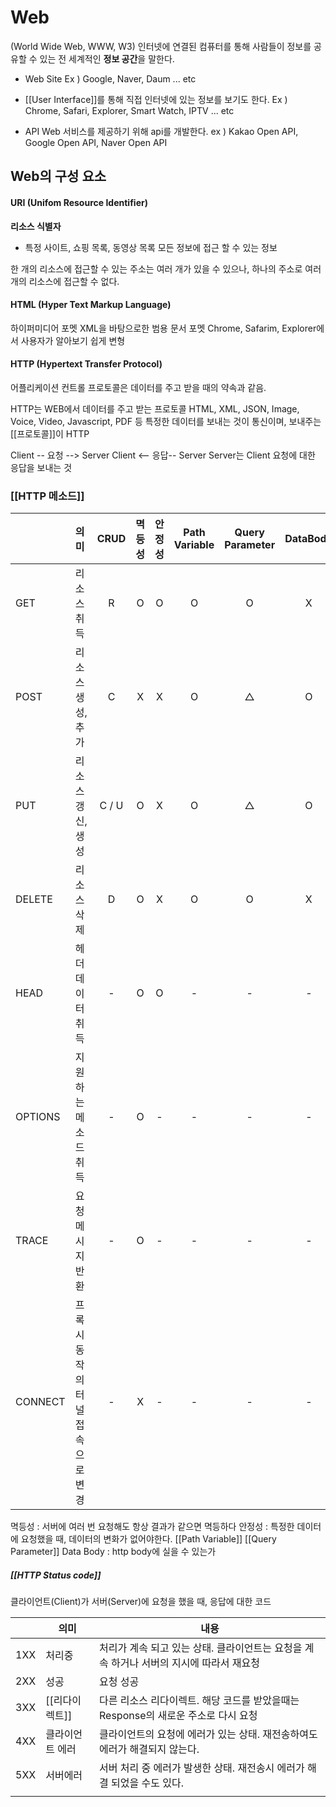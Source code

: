 
# Web
(World Wide Web, WWW, W3)
인터넷에 연결된 컴퓨터를 통해 사람들이 정보를 공유할 수 있는 전 세계적인 **정보 공간**을 말한다.

- Web Site
	Ex ) Google, Naver, Daum ... etc

- [[User Interface]]를 통해 직접 인터넷에 있는 정보를 보기도 한다.
	Ex ) Chrome, Safari, Explorer, Smart Watch, IPTV ... etc

- API
	Web 서비스를 제공하기 위해 api를 개발한다.
	ex ) Kakao Open API, Google Open API, Naver Open API



## Web의 구성 요소
#### URI (Unifom Resource Identifier)
**리소스 식별자**
- 특정 사이트, 쇼핑 목록, 동영상 목록
모든 정보에 접근 할 수 있는 정보

한 개의 리소스에 접근할 수 있는 주소는 여러 개가 있을 수 있으나, 
하나의 주소로 여러 개의 리소스에 접근할 수 없다.

#### HTML (Hyper Text Markup Language)
하이퍼미디어 포멧
XML을 바탕으로한 범용 문서 포멧
Chrome, Safarim, Explorer에서 사용자가 알아보기 쉽게 변형

#### HTTP (Hypertext Transfer Protocol)
어플리케이션 컨트롤
프로토콜은 데이터를 주고 받을 때의 약속과 같음.


HTTP는 WEB에서 데이터를 주고 받는 프로토콜
HTML, XML, JSON, Image, Voice, Video, Javascript, PDF 등
특정한 데이터를 보내는 것이 통신이며, 보내주는 [[프로토콜]]이 HTTP


Client -- 요청 --> Server
Client <-- 응답-- Server
Server는 Client 요청에 대한 응답을 보내는 것


### [[HTTP 메소드]]

|         | 의미                 | CRUD  | 멱등성 | 안정성 | Path Variable | Query Parameter | DataBody |
| :------ | :----------------- | :---: | :-: | :-: | :-----------: | :-------------: | :------: |
| GET     | 리소스 취득             |   R   |  O  |  O  |       O       |        O        |    X     |
| POST    | 리소스 생성, 추가         |   C   |  X  |  X  |       O       |        △        |    O     |
| PUT     | 리소스 갱신, 생성         | C / U |  O  |  X  |       O       |        △        |    O     |
| DELETE  | 리소스 삭제             |   D   |  O  |  X  |       O       |        O        |    X     |
| HEAD    | 헤더 데이터 취득          |   -   |  O  |  O  |       -       |        -        |    -     |
| OPTIONS | 지원하는 메소드 취득        |   -   |  O  |  -  |       -       |        -        |    -     |
| TRACE   | 요청메시지 반환           |   -   |  O  |  -  |       -       |        -        |    -     |
| CONNECT | 프록시 동작의 터널 접속으로 변경 |   -   |  X  |  -  |       -       |        -        |    -     |

멱등성 : 서버에 여러 번 요청해도 항상 결과가 같으면 멱등하다
안정성 : 특정한 데이터에 요청했을 때, 데이터의 변화가 없어야한다.
[[Path Variable]]
[[Query Parameter]]
Data Body : http body에 실을 수 있는가


##### [[HTTP Status code]]
클라이언트(Client)가 서버(Server)에 요청을 했을 때, 응답에 대한 코드

|     | 의미        | 내용                                                 |
| --- | --------- | -------------------------------------------------- |
| 1XX | 처리중       | 처리가 계속 되고 있는 상태. 클라이언트는 요청을 계속 하거나 서버의 지시에 따라서 재요청 |
| 2XX | 성공        | 요청 성공                                              |
| 3XX | [[리다이렉트]] | 다른 리소스 리다이렉트. 해당 코드를 받았을때는 Response의 새로운 주소로 다시 요청 |
| 4XX | 클라이언트 에러  | 클라이언트의 요청에 에러가 있는 상태. 재전송하여도 에러가 해결되지 않는다.         |
| 5XX | 서버에러      | 서버 처리 중 에러가 발생한 상태. 재전송시 에러가 해결 되었을 수도 있다.         |
|     |           |                                                    |



